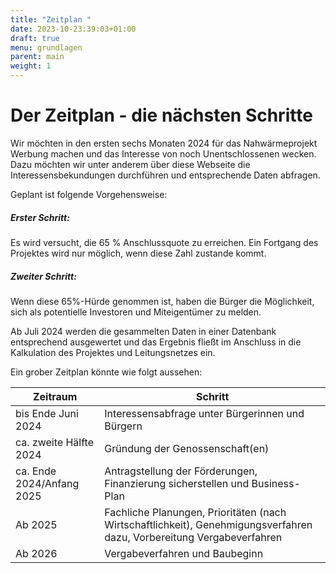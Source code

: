 ```yaml
---
title: "Zeitplan "
date: 2023-10-23:39:03+01:00
draft: true
menu: grundlagen
parent: main
weight: 1
---
```


# Der Zeitplan - die nächsten Schritte

Wir möchten in den ersten sechs Monaten 2024 für das Nahwärmeprojekt Werbung machen und das Interesse von noch Unentschlossenen wecken. Dazu möchten wir unter anderem über diese Webseite die Interessensbekundungen durchführen und entsprechende Daten abfragen.

Geplant ist folgende Vorgehensweise:

##### Erster Schritt:

Es wird versucht, die 65 % Anschlussquote zu erreichen. Ein Fortgang des Projektes wird nur möglich, wenn diese Zahl zustande kommt.

##### Zweiter Schritt: 

Wenn diese 65%-Hürde genommen ist, haben die Bürger die Möglichkeit, sich als potentielle Investoren und Miteigentümer zu melden.

Ab Juli 2024 werden die gesammelten Daten in einer Datenbank entsprechend ausgewertet und das Ergebnis fließt im Anschluss in die Kalkulation des Projektes und Leitungsnetzes ein.

Ein grober Zeitplan könnte wie folgt aussehen:

|Zeitraum|Schritt|
|-------------------------|--------------------------------------------------|
| bis Ende Juni 2024      | Interessensabfrage unter Bürgerinnen und Bürgern |
| ca. zweite Hälfte 2024  | Gründung der Genossenschaft(en)                    |
| ca. Ende 2024/Anfang 2025  | Antragstellung der Förderungen, Finanzierung sicherstellen und Business-Plan                          |
| Ab 2025               | Fachliche Planungen, Prioritäten (nach Wirtschaftlichkeit), Genehmigungsverfahren dazu, Vorbereitung Vergabeverfahren               |
| Ab 2026                    | Vergabeverfahren und Baubeginn                   |





      